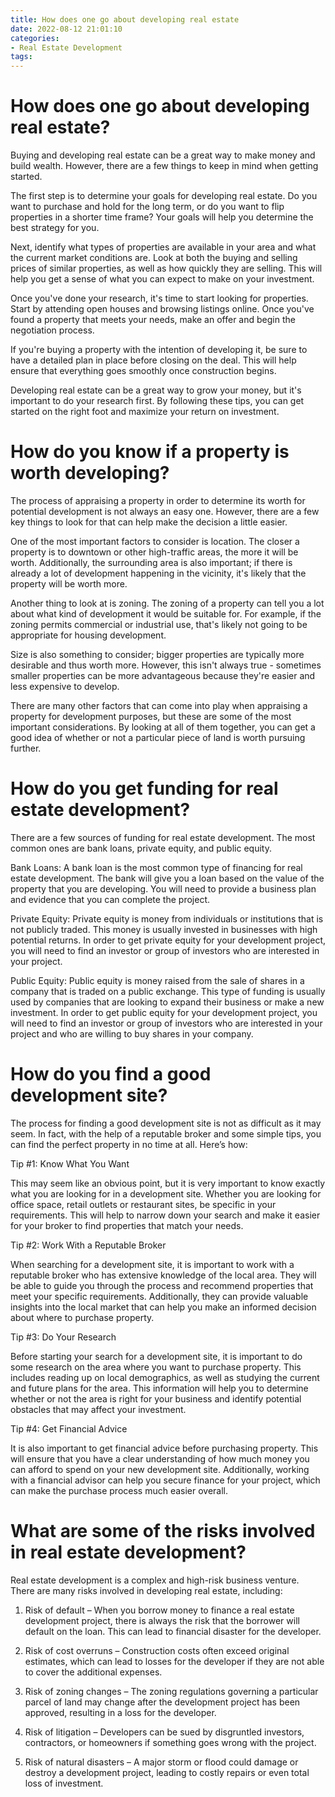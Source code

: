 ```yaml
---
title: How does one go about developing real estate
date: 2022-08-12 21:01:10
categories:
- Real Estate Development
tags:
---
```



#  How does one go about developing real estate?

Buying and developing real estate can be a great way to make money and build wealth. However, there are a few things to keep in mind when getting started.

The first step is to determine your goals for developing real estate. Do you want to purchase and hold for the long term, or do you want to flip properties in a shorter time frame? Your goals will help you determine the best strategy for you.

Next, identify what types of properties are available in your area and what the current market conditions are. Look at both the buying and selling prices of similar properties, as well as how quickly they are selling. This will help you get a sense of what you can expect to make on your investment.

Once you've done your research, it's time to start looking for properties. Start by attending open houses and browsing listings online. Once you've found a property that meets your needs, make an offer and begin the negotiation process.

If you're buying a property with the intention of developing it, be sure to have a detailed plan in place before closing on the deal. This will help ensure that everything goes smoothly once construction begins.

Developing real estate can be a great way to grow your money, but it's important to do your research first. By following these tips, you can get started on the right foot and maximize your return on investment.

#  How do you know if a property is worth developing?

The process of appraising a property in order to determine its worth for potential development is not always an easy one. However, there are a few key things to look for that can help make the decision a little easier. 

One of the most important factors to consider is location. The closer a property is to downtown or other high-traffic areas, the more it will be worth. Additionally, the surrounding area is also important; if there is already a lot of development happening in the vicinity, it's likely that the property will be worth more. 

Another thing to look at is zoning. The zoning of a property can tell you a lot about what kind of development it would be suitable for. For example, if the zoning permits commercial or industrial use, that's likely not going to be appropriate for housing development. 

Size is also something to consider; bigger properties are typically more desirable and thus worth more. However, this isn't always true - sometimes smaller properties can be more advantageous because they're easier and less expensive to develop. 

There are many other factors that can come into play when appraising a property for development purposes, but these are some of the most important considerations. By looking at all of them together, you can get a good idea of whether or not a particular piece of land is worth pursuing further.

#  How do you get funding for real estate development?

There are a few sources of funding for real estate development. The most common ones are bank loans, private equity, and public equity.

Bank Loans: A bank loan is the most common type of financing for real estate development. The bank will give you a loan based on the value of the property that you are developing. You will need to provide a business plan and evidence that you can complete the project.

Private Equity: Private equity is money from individuals or institutions that is not publicly traded. This money is usually invested in businesses with high potential returns. In order to get private equity for your development project, you will need to find an investor or group of investors who are interested in your project.

Public Equity: Public equity is money raised from the sale of shares in a company that is traded on a public exchange. This type of funding is usually used by companies that are looking to expand their business or make a new investment. In order to get public equity for your development project, you will need to find an investor or group of investors who are interested in your project and who are willing to buy shares in your company.

#  How do you find a good development site?

The process for finding a good development site is not as difficult as it may seem. In fact, with the help of a reputable broker and some simple tips, you can find the perfect property in no time at all. Here’s how:

Tip #1: Know What You Want

This may seem like an obvious point, but it is very important to know exactly what you are looking for in a development site. Whether you are looking for office space, retail outlets or restaurant sites, be specific in your requirements. This will help to narrow down your search and make it easier for your broker to find properties that match your needs.

Tip #2: Work With a Reputable Broker

When searching for a development site, it is important to work with a reputable broker who has extensive knowledge of the local area. They will be able to guide you through the process and recommend properties that meet your specific requirements. Additionally, they can provide valuable insights into the local market that can help you make an informed decision about where to purchase property.

Tip #3: Do Your Research

Before starting your search for a development site, it is important to do some research on the area where you want to purchase property. This includes reading up on local demographics, as well as studying the current and future plans for the area. This information will help you to determine whether or not the area is right for your business and identify potential obstacles that may affect your investment.

Tip #4: Get Financial Advice

It is also important to get financial advice before purchasing property. This will ensure that you have a clear understanding of how much money you can afford to spend on your new development site. Additionally, working with a financial advisor can help you secure finance for your project, which can make the purchase process much easier overall.

#  What are some of the risks involved in real estate development?

Real estate development is a complex and high-risk business venture. There are many risks involved in developing real estate, including:

1. Risk of default – When you borrow money to finance a real estate development project, there is always the risk that the borrower will default on the loan. This can lead to financial disaster for the developer.

2. Risk of cost overruns – Construction costs often exceed original estimates, which can lead to losses for the developer if they are not able to cover the additional expenses.

3. Risk of zoning changes – The zoning regulations governing a particular parcel of land may change after the development project has been approved, resulting in a loss for the developer.

4. Risk of litigation – Developers can be sued by disgruntled investors, contractors, or homeowners if something goes wrong with the project.

5. Risk of natural disasters – A major storm or flood could damage or destroy a development project, leading to costly repairs or even total loss of investment.